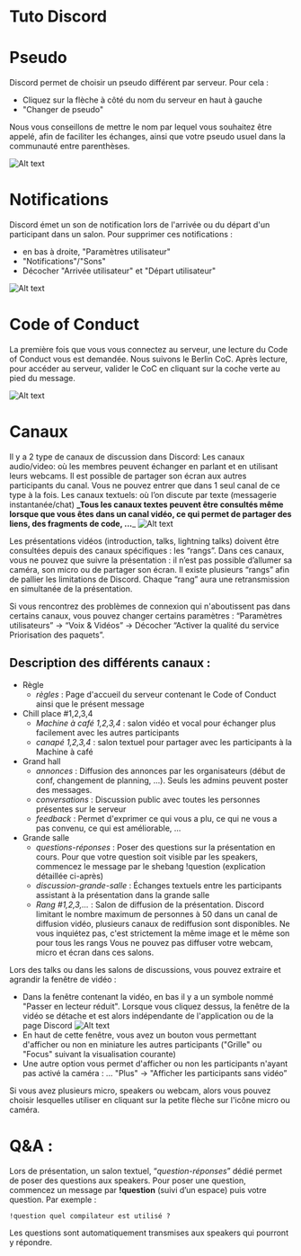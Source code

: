 # Tuto Discord

# Pseudo
Discord permet de choisir un pseudo différent par serveur. Pour cela :

- Cliquez sur la flèche à côté du nom du serveur en haut à gauche
- "Changer de pseudo"

Nous vous conseillons de mettre le nom par lequel vous souhaitez être appelé, afin de faciliter les échanges, ainsi que votre pseudo usuel dans la communauté entre parenthèses.

![Alt text](gifs/change_pseudo.gif)

# Notifications

Discord émet un son de notification lors de l'arrivée ou du départ d'un participant dans un salon. Pour supprimer ces notifications :
- en bas à droite, "Paramètres utilisateur"
- "Notifications"/"Sons"
- Décocher "Arrivée utilisateur" et "Départ utilisateur"

![Alt text](gifs/disable_notifications.gif)

# Code of Conduct
La première fois que vous vous connectez au serveur, une lecture du Code of Conduct vous est demandée. Nous suivons le Berlin CoC. Après lecture, pour accéder au serveur, valider le CoC en cliquant sur la coche verte au pied du message.

![Alt text](gifs/coc_validation.gif)

# Canaux
Il y a 2 type de canaux de discussion dans Discord:
Les canaux audio/video: où les membres peuvent échanger en parlant et en utilisant leurs webcams. Il est possible de partager son écran aux autres participants du canal. Vous ne pouvez entrer que dans 1 seul canal de ce type à la fois.
Les canaux textuels: où l’on discute par texte (messagerie instantanée/chat)
**_Tous les canaux textes peuvent être consultés même lorsque que vous êtes dans un canal vidéo, ce qui permet de partager des liens, des fragments de code, ...**_
![Alt text](gifs/navigate_into_channels.gif)

Les présentations vidéos (introduction, talks, lightning talks) doivent être consultées depuis des canaux spécifiques : les “rangs”. Dans ces canaux, vous ne pouvez que suivre la présentation : il n’est pas possible d’allumer sa caméra, son micro ou de partager son écran. Il existe plusieurs “rangs” afin de pallier les limitations de Discord. Chaque “rang” aura une retransmission en simultanée de la présentation.

Si vous rencontrez des problèmes de connexion qui n'aboutissent pas dans certains canaux, vous pouvez changer certains paramètres : “Paramètres utilisateurs” -> “Voix & Vidéos” -> Décocher “Activer la qualité du service Priorisation des paquets”.

## Description des différents canaux :
- Règle
    - _règles_ : Page d'accueil du serveur contenant le Code of Conduct ainsi que le présent message
- Chill place #1,2,3,4
    - _Machine à café 1,2,3,4_ : salon vidéo et vocal pour échanger plus facilement avec les autres participants
    - _canapé 1,2,3,4_ : salon textuel pour partager avec les participants à la Machine à café
- Grand hall
    - _annonces_ : Diffusion des annonces par les organisateurs (début de conf, changement de planning, ...). Seuls les admins peuvent poster des messages.
    - _conversations_ : Discussion public avec toutes les personnes présentes sur le serveur
    - _feedback_ : Permet d'exprimer ce qui vous a plu, ce qui ne vous a pas convenu, ce qui est améliorable, ...
- Grande salle
    - _questions-réponses_ : Poser des questions sur la présentation en cours. Pour que votre question soit visible par les speakers, commencez le message par le shebang !question (explication détaillée ci-après)
    - _discussion-grande-salle_ : Échanges textuels entre les participants assistant à la présentation dans la grande salle
    - _Rang #1,2,3,..._ : Salon de diffusion de la présentation. Discord limitant le nombre maximum de personnes à 50 dans un canal de diffusion vidéo, plusieurs canaux de rediffusion sont disponibles. Ne vous inquiétez pas, c'est strictement la même image et le même son pour tous les rangs Vous ne pouvez pas diffuser votre webcam, micro et écran dans ces salons.

Lors des talks ou dans les salons de discussions, vous pouvez extraire et agrandir la fenêtre de vidéo :
- Dans la fenêtre contenant la vidéo, en bas il y a un symbole nommé "Passer en lecteur réduit". Lorsque vous cliquez dessus, la fenêtre de la vidéo se détache et est alors indépendante de l'application ou de la page Discord
  ![Alt text](gifs/reduce_player.gif)
- En haut de cette fenêtre, vous avez un bouton vous permettant d'afficher ou non en miniature les autres participants    ("Grille" ou "Focus" suivant la visualisation courante)
- Une autre option vous permet d'afficher ou non les participants n'ayant pas activé la caméra : ... "Plus" -> "Afficher les participants sans vidéo”

Si vous avez plusieurs micro, speakers ou webcam, alors vous pouvez choisir lesquelles utiliser en cliquant sur la petite flèche sur l'icône micro ou caméra.

# Q&A :
Lors de présentation, un salon textuel, “_question-réponses_” dédié permet de poser des questions aux speakers. Pour poser une question, commencez un message par **!question** (suivi d’un espace) puis votre question. Par exemple :

`!question quel compilateur est utilisé ?
`

Les questions sont automatiquement transmises aux speakers qui pourront y répondre.
